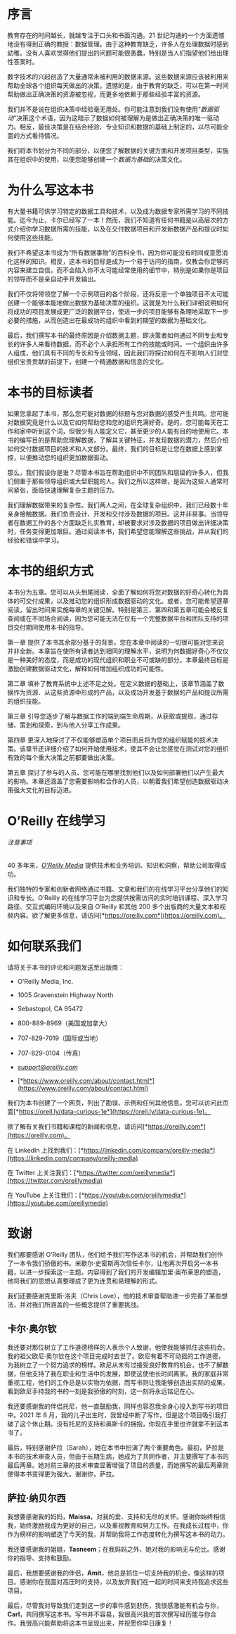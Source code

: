 # 序言

教育存在的时间越长，就越专注于口头和书面沟通。21 世纪沟通的一个方面遗憾地没有得到正确的教授：数据管理。由于这种教育缺乏，许多人在处理数据时感到幼稚。没有人喜欢觉得他们提出的问题可能很愚蠢，特别是当人们指望他们给出理性答案时。

数字技术的兴起创造了大量通常未被利用的数据来源。这些数据来源应该被利用来帮助全球各个组织每天做出的决策。遗憾的是，由于教育的缺乏，可以在第一时间帮助做出正确决策的资源被忽视，而更多地依赖于那些经验丰富的资源。

我们并不是说在组织决策中经验毫无用处。你可能注意到我们没有使用“*数据驱动*”决策这个术语，因为这暗示了数据如何被理解为是做出正确决策的唯一驱动力。相反，最佳决策是在结合经验、专业知识和数据的基础上制定的，以尽可能全面的方式看待情况。

我们将本书划分为不同的部分，以便您了解数据的关键方面和开发项目类型，实施其在组织中的使用，以便您能够创建一个*数据为基础*的决策文化。

# 为什么写这本书

有大量书籍可供学习特定的数据工具和技术，以及成为数据专家所需学习的不同技能。迄今为止，卡尔已经写了一本！然而，我们不知道有任何书籍是以高层次的方式介绍你学习数据所需的技能，以及在交付数据项目和开发新数据产品和提议时如何使用这些技能。

我们不希望这本书成为“所有数据事物”的百科全书，因为你可能没有时间或意愿消化这样的知识。相反，这本书的目标是成为一个易于访问的指南，仅教会你足够的内容来建立自信，而不会陷入你不太可能经常使用的细节中，特别是如果你是项目的领导而不是亲自动手开发输出。

我们不仅将带领您了解一个示例项目的各个阶段，还将反思一个单独项目不太可能创建一个能够本能地做出数据为基础决策的组织。这就是为什么我们详细说明如何将成功的项目发展成更广泛的数据平台，使进一步的项目能够有条理地采取下一步必要的措施，从而创造出在最成功的组织中看到的期望的数据为基础文化。

最后，我们撰写本书的最终原因是介绍数据主题，即决策者如何通过不同专业和专长的许多人来看待数据，而不必个人承担所有工作的技能或时间。一个组织由许多人组成，他们具有不同的专长和专业领域，因此我们将探讨如何在不影响人们对您组织宝贵贡献的前提下，创建一个精通数据和信息的文化。

# 本书的目标读者

如果您拿起了本书，那么您可能对数据的标题与您对数据的感受产生共鸣。您可能对数据究竟是什么以及它如何帮助您和您的组织充满好奇。是的，您可能每天在工作和家中听到这个词，但很少有人能定义它，甚至更少的人能有目的地使用它。本书的编写目的是帮助您理解数据，了解其关键特征，并发现数据的潜力，然后介绍如何交付数据项目的技术和人文部分。最终，我们的目标是让您在数据上感到掌控，以便推动您的组织更加数据驱动。

那么，我们假设你是谁？尽管本书旨在帮助组织中不同团队和层级的许多人，但我们侧重于那些领导组织或大型职能的人。我们之所以这样做，是因为这些人通常时间紧张，面临快速理解复杂主题的压力。

我们理解数据带来的复杂性。我们两人之间，在全球复杂组织中，我们已经数十年亲身接触数据。我们负责设计、开发和交付涉及数据的项目。这并非易事。当领导者在数据工作的各个方面缺乏扎实教育，却被要求对涉及数据的项目做出详细决策时，任务变得更加艰巨。通过阅读本书，我们希望您能理解这些挑战，并从我们的经验和错误中学习。

# 本书的组织方式

本书分为五章。您可以从头到尾阅读，全面了解如何将您对数据的好奇心转化为具体的可交付成果，以及推动您的组织形成数据驱动的文化。或者，您可能希望逐章阅读，留出时间来实施每章的关键见解。特别是第三、第四和第五章可能会被反复查阅或在不同场合阅读，因为您可能无法在仅有一个完整数据平台和团队支持的项目交付期间使用本书的指导。

第一章 提供了本书其余部分基于的背景。您在本章中阅读的一切很可能对您来说并非全新。本章旨在使所有读者达到相同的理解水平，说明为何数据好奇心不仅仅是一种美好的态度，而是成功的现代组织和职业不可或缺的部分。本章最终目标是激励创建数据驱动文化，解释如何增加组织成功的可能性。

第二章 填补了教育系统中上述不足之处。在定义数据的基础上，该章节涵盖了数据作为资源、从这些资源中形成的产品，以及成功开发基于数据的产品和提议所需的组织技能。

第三章 引导您逐步了解与数据工作的端到端生命周期，从获取或提取，通过存储、策划和探索，到与他人分享工作成果。

第四章 更深入地探讨了不仅能够塑造单个项目而且将为您的组织赋能的技术决策。该章节还详细介绍了如何开始使用技术，使其不会让您感觉在测试对您的组织有效的每个重大决策之前都要做出决策。

第五章 探讨了参与的人员、您可能在哪里找到他们以及如何部署他们以产生最大的影响。本章还涵盖了您需要影响和合作的人员，以朝着我们希望创造数据驱动决策强大文化的目标迈进。

# O’Reilly 在线学习

###### 注意事项

40 多年来，[*O’Reilly Media*](https://oreilly.com) 提供技术和业务培训、知识和洞察，帮助公司取得成功。

我们独特的专家和创新者网络通过书籍、文章和我们的在线学习平台分享他们的知识和专长。O’Reilly 的在线学习平台为您提供按需访问的实时培训课程、深入学习路径、交互式编码环境以及来自 O’Reilly 和其他 200 多个出版商的大量文本和视频内容。欲了解更多信息，请访问[*https://oreilly.com*](https://oreilly.com)。

# 如何联系我们

请将关于本书的评论和问题发送至出版商：

+   O’Reilly Media, Inc.

+   1005 Gravenstein Highway North

+   Sebastopol, CA 95472

+   800-889-8969（美国或加拿大）

+   707-829-7019（国际或当地）

+   707-829-0104（传真）

+   *support@oreilly.com*

+   [*https://www.oreilly.com/about/contact.html*](https://www.oreilly.com/about/contact.html)

我们为本书创建了一个网页，列出了勘误、示例和任何其他信息。您可以访问此页面[*https://oreil.ly/data-curious-1e*](https://oreil.ly/data-curious-1e)。

欲了解有关我们书籍和课程的新闻和信息，请访问[*https://oreilly.com*](https://oreilly.com)。

在 LinkedIn 上找到我们：[*https://linkedin.com/company/oreilly-media*](https://linkedin.com/company/oreilly-media)

在 Twitter 上关注我们：[*https://twitter.com/oreillymedia*](https://twitter.com/oreillymedia)

在 YouTube 上关注我们：[*https://youtube.com/oreillymedia*](https://youtube.com/oreillymedia)

# 致谢

我们都要感谢 O’Reilly 团队，他们给予我们写作这本书的机会，并帮助我们创作了一本令我们骄傲的书。米歇尔·史密斯再次信任卡尔，让他再次开启另一本书籍，以进一步探索这一主题。内容得到了我们的开发编辑加里·奥布莱恩的塑造，他将我们的思想认真整理成了更为连贯和易理解的形式。

我们还要感谢克里斯·洛夫（Chris Love），他的技术审查帮助进一步完善了某些想法，并对我们所涵盖的一些概念提供了重要挑战。

## 卡尔·奥尔钦

我还要对那位树立了工作道德榜样的人表示个人致谢，他使我能够抓住这些机会。我的祖父欧尼·奥尔钦在这个项目完成时去世了。欧尼有着不可动摇的工作道德，为我树立了一个努力追求的榜样。欧尼从未有过接受良好教育的机会，也不了解数据，但他支持了我在职业和生活中的发展，即使这使他长时间离家。我的家庭非常重视工程，他们的工作总是以实物为依据，而写书则让我能够创造出实际的成果。看到欧尼手持我的书的一刻是我骄傲的时刻，这一刻将永远铭记在心。

我还要感谢我的伴侣托尼，他一直鼓励我，同样也容忍我全身心投入到写书的项目中。2021 年 8 月，我的儿子出生时，我曾经中断了写作，但是这个项目吸引我打破了这个休止期。没有托尼的支持和奥斯卡的拥抱，你现在手里也许就拿不到这本书了。

最后，特别感谢萨拉（Sarah），她在本书中扮演了两个重要角色。最初，萨拉是本书的技术审查人员，但由于长期生病，她成为了共同作者，并主要撰写了本书的最后两章。她对前三章的技术审查显著增强了项目的质量，而她撰写的最后两章则使得本书变得更为强大。谢谢你，萨拉。

## 萨拉·纳贝尔西

我想要感谢我的妈妈，**Maissa**，对我的爱、支持和无尽的关怀。感谢你始终相信我，始终激励我成为更好的自己，以及重视教育和努力工作。在我成长过程中，你作为榜样的影响塑造了今天的我，并帮助我将工作态度转化为撰写这本书的动力。

我还要感谢我的姐姐，**Tasneem**；在我妈妈之外，她对我的影响无与伦比。感谢你的指导、支持和鼓励。

最后，我想要感谢我的伴侣，**Amit**，他总是抓住一切支持我的机会，像这样的项目。感谢你在我面对高压时的支持，以及放弃我们在一起的时间来支持我追求这些项目。

最后，尽管我对导致我们走到这一步的事件感到悲伤，我很感激能有机会与你，**Carl**，共同撰写这本书。写书并不容易，我很高兴我的首次撰写经历能与你合作。我很高兴能帮助将这本书呈现出来，并祝愿你早日康复！
